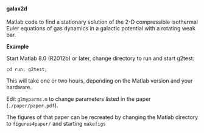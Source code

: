 <h4>galax2d</h4>

Matlab code to find a stationary solution of the 2-D compressible isothermal Euler equations of gas dynamics in a galactic potential with a rotating weak bar.

<b>Example</b>

Start Matlab 8.0 (R2012b) or later, change directory to run and start g2test:
```
cd run; g2test;
```
This will take one or two hours, depending on the Matlab version and your hardware.

Edit ```g2myparms.m``` to change parameters listed in the paper (```./paper/paper.pdf```).

The figures of that paper can be recreated by changing the Matlab directory to ```figures4paper/``` and starting ```makefigs```


